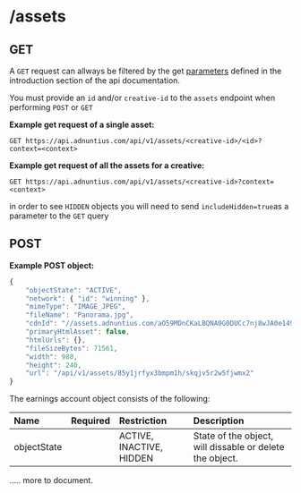 # /assets

## GET

A `GET` request can allways be filtered by the get [parameters](http://docs.adnuntius.com/api/api-requests) defined in the introduction section of the api documentation.

You must provide an `id` and/or `creative-id` to the `assets` endpoint when performing `POST` or `GET`

**Example get request of a single asset:**

```http
GET https://api.adnuntius.com/api/v1/assets/<creative-id>/<id>?context=<context>
```

**Example get request of all the assets for a creative:**

```http
GET https://api.adnuntius.com/api/v1/assets/<creative-id>?context=<context>
```

in order to see `HIDDEN` objects you will need to send `includeHidden=true`as a parameter to the `GET` query

## POST

**Example POST object:**

```javascript
{
    "objectState": "ACTIVE",
    "network": { "id": "winning" },
    "mimeType": "IMAGE_JPEG",
    "fileName": "Panorama.jpg",
    "cdnId": "//assets.adnuntius.com/aO59MDnCKaLBQNA0G0DUCc7nj8wJA0e149OPTkQCww8.jpg",
    "primaryHtmlAsset": false,
    "htmlUrls": {},
    "fileSizeBytes": 71561,
    "width": 980,
    "height": 240,
    "url": "/api/v1/assets/85y1jrfyx3bmpm1h/skqjv5r2w5fjwmx2"
}
```

The earnings account object consists of the following:

| Name | Required | Restriction | Description |
| :--- | :--- | :--- | :--- |
| objectState |  | ACTIVE, INACTIVE, HIDDEN | State of the object, will dissable or delete the object. |

..... more to document.

